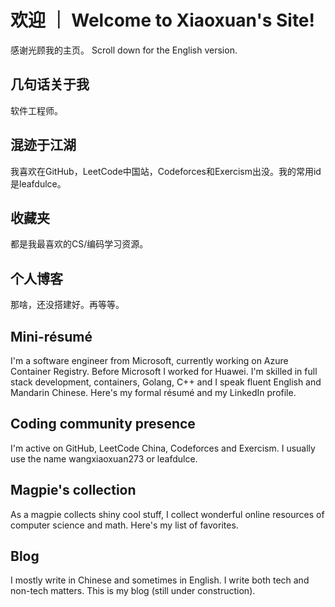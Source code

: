 # 欢迎 ｜ Welcome to Xiaoxuan's Site!

感谢光顾我的主页。
Scroll down for the English version.

## 几句话关于我
软件工程师。

## 混迹于江湖
我喜欢在GitHub，LeetCode中国站，Codeforces和Exercism出没。我的常用id是leafdulce。

## 收藏夹
都是我最喜欢的CS/编码学习资源。

## 个人博客
那啥，还没搭建好。再等等。


## Mini-résumé
I'm a software engineer from Microsoft, currently working on Azure Container Registry. Before Microsoft I worked for Huawei. I'm skilled in full stack development, containers, Golang, C++ and I speak fluent English and Mandarin Chinese. Here's my formal résumé and my LinkedIn profile.

## Coding community presence
I'm active on GitHub, LeetCode China, Codeforces and Exercism. I usually use the name wangxiaoxuan273 or leafdulce.

## Magpie's collection
As a magpie collects shiny cool stuff, I collect wonderful online resources of computer science and math. Here's my list of favorites.

## Blog
I mostly write in Chinese and sometimes in English. I write both tech and non-tech matters. This is my blog (still under construction).

